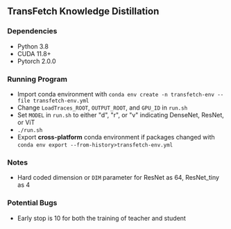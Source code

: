 ## TransFetch Knowledge Distillation

### Dependencies
- Python 3.8
- CUDA 11.8+
- Pytorch 2.0.0

### Running Program
- Import conda environment with `conda env create -n transfetch-env --file transfetch-env.yml`
- Change `LoadTraces_ROOT`, `OUTPUT_ROOT`, and `GPU_ID` in `run.sh`
- Set `MODEL` in `run.sh` to either "d", "r", or "v" indicating DenseNet, ResNet, or ViT
- `./run.sh`
- Export **cross-platform** conda environment if packages changed with `conda env export --from-history>transfetch-env.yml`

### Notes
- Hard coded dimension or `DIM` parameter for ResNet as 64, ResNet_tiny as 4

### Potential Bugs
- Early stop is 10 for both the training of teacher and student
